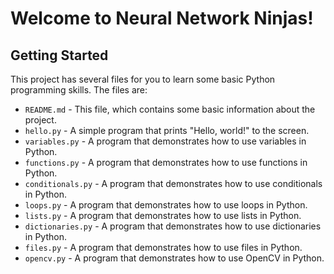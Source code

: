 # Welcome to Neural Network Ninjas!

## Getting Started

This project has several files for you to learn some basic Python programming skills. The files are:

- `README.md` - This file, which contains some basic information about the project.
- `hello.py` - A simple program that prints "Hello, world!" to the screen.
- `variables.py` - A program that demonstrates how to use variables in Python.
- `functions.py` - A program that demonstrates how to use functions in Python.
- `conditionals.py` - A program that demonstrates how to use conditionals in Python.
- `loops.py` - A program that demonstrates how to use loops in Python.
- `lists.py` - A program that demonstrates how to use lists in Python.
- `dictionaries.py` - A program that demonstrates how to use dictionaries in Python.
- `files.py` - A program that demonstrates how to use files in Python.
- `opencv.py` - A program that demonstrates how to use OpenCV in Python.
